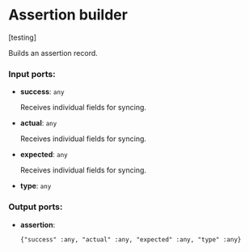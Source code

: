 # Assertion builder

[testing]

Builds an assertion record.

### Input ports:

* __success__: `any`

    Receives individual fields for syncing.


* __actual__: `any`

    Receives individual fields for syncing.


* __expected__: `any`

    Receives individual fields for syncing.


* __type__: `any`

### Output ports:

* __assertion__: 
    ```
    {"success" :any, "actual" :any, "expected" :any, "type" :any}
    ```

